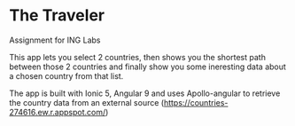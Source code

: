 # The Traveler
Assignment for ING Labs

This app lets you select 2 countries, then shows you the shortest path between those 2 countries and finally show you some ineresting data about a chosen country from that list.

The app is built with Ionic 5, Angular 9 and uses Apollo-angular to retrieve the country data from an external source (https://countries-274616.ew.r.appspot.com/)
